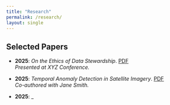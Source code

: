 ```yaml
---
title: "Research"
permalink: /research/
layout: single
---
```


## Selected Papers

- **2025**: _On the Ethics of Data Stewardship_. [PDF](/papers/data-stewardship-2024.pdf)  
  *Presented at XYZ Conference.*

- **2025**: _Temporal Anomaly Detection in Satellite Imagery_. [PDF](/papers/anomaly-detection-2023.pdf)  
  *Co-authored with Jane Smith.*

- **2025**: _
